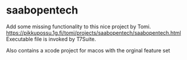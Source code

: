 saabopentech
============

Add some missing functionality to this nice project by Tomi.
https://pikkupossu.1g.fi/tomi/projects/saabopentech/saabopentech.html
Executable file is invoked by T7Suite.

Also contains a xcode project for macos with the orginal feature set